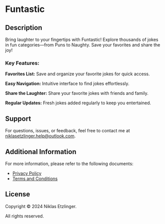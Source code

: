 # Funtastic

## Description

Bring laughter to your fingertips with Funtastic! 
Explore thousands of jokes in fun categories—from Puns to Naughty. 
Save your favorites and share the joy!

### Key Features:

**Favorites List:** 
Save and organize your favorite jokes for quick access.

**Easy Navigation:**
Intuitive interface to find jokes effortlessly.

**Share the Laughter:**
Share your favorite jokes with friends and family.

**Regular Updates:**
Fresh jokes added regularly to keep you entertained.

## Support

For questions, issues, or feedback, feel free to contact me at [niklasetzlinger.help@outlook.com](mailto:niklasetzlinger.help@outlook.com).

## Additional Information

For more information, please refer to the following documents:
- [Privacy Policy](https://niklasetzlinger.github.io/Funtastic_PrivacyPolicy)
- [Terms and Conditions](https://niklasetzlinger.github.io/Funtastic_Terms&Conditions)

## License

Copyright © 2024 Niklas Etzlinger. 

All rights reserved.
